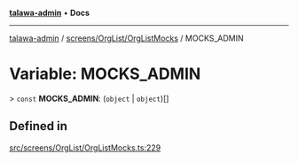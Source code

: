 [**talawa-admin**](../../../../README.md) • **Docs**

***

[talawa-admin](../../../../modules.md) / [screens/OrgList/OrgListMocks](../README.md) / MOCKS\_ADMIN

# Variable: MOCKS\_ADMIN

\> `const` **MOCKS\_ADMIN**: (`object` \| `object`)[]

## Defined in

[src/screens/OrgList/OrgListMocks.ts:229](https://github.com/PalisadoesFoundation/talawa-admin/blob/c49a58cefb47697eb25ed53aa1ef6d685c772d3e/src/screens/OrgList/OrgListMocks.ts#L229)

